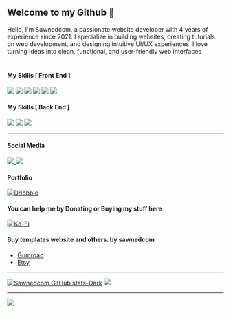 ## Welcome to my Github 👋

Hello, I'm Sawnedcom, a passionate website developer with 4 years of experience since 2021. I specialize in building websites, creating tutorials on web development, and designing intuitive UI/UX experiences. I love turning ideas into clean, functional, and user-friendly web interfaces

#

#### My Skills [ Front End ]

<p align="left">
  <img src="https://img.shields.io/badge/HTML5-E34F26?style=for-the-badge&logo=html5&logoColor=white" style="cursor: default;" />
  <img src="https://img.shields.io/badge/CSS3-1572B6?style=for-the-badge&logo=css3&logoColor=white" style="cursor: default;" />
  <img src="https://img.shields.io/badge/Tailwind_CSS-38B2AC?style=for-the-badge&logo=tailwind-css&logoColor=white" style="cursor: default;" />
  <img src="https://img.shields.io/badge/JavaScript-323330?style=for-the-badge&logo=javascript&logoColor=F7DF1E" style="cursor: default;" />
  <img src="https://img.shields.io/badge/React-20232A?style=for-the-badge&logo=react&logoColor=61DAFB" style="cursor: default;" />
  <img src="https://img.shields.io/badge/next%20js-000000?style=for-the-badge&logo=nextdotjs&logoColor=white" style="cursor: default;" />
</p>

#### My Skills [ Back End ]

<p align="left">
  <img src="https://img.shields.io/badge/Laravel-FF2D20?style=for-the-badge&logo=laravel&logoColor=white" style="cursor: default;" />
  <img src="https://img.shields.io/badge/Node%20js-339933?style=for-the-badge&logo=nodedotjs&logoColor=white" style="cursor: default;" />
  <img src="https://img.shields.io/badge/Express%20js-000000?style=for-the-badge&logo=express&logoColor=white" style="cursor: default;" />
</p>

---

#### Social Media

<p align="left">
  <a href="https://www.instagram.com/sawnedcom.official/">
    <img src="https://img.shields.io/badge/Instagram-E4405F?style=for-the-badge&logo=instagram&logoColor=white" />
  </a>
  <a href="https://www.youtube.com/@sawnedcom.official">
    <img src="https://img.shields.io/badge/YouTube-FF0000?style=for-the-badge&logo=youtube&logoColor=white" />
  </a>
</p>

#### Portfolio
[![Dribbble](https://img.shields.io/badge/Dribbble-EA4C89?style=for-the-badge&logo=dribbble&logoColor=white)](https://dribbble.com/sawnedcom)


#### You can help me by Donating or Buying my stuff here

[![Ko-Fi](https://img.shields.io/badge/Ko--fi-F16061?style=for-the-badge&logo=ko-fi&logoColor=white)](https://ko-fi.com/sawnedcom)

#### Buy templates website and others. by sawnedcom

- [Gumroad](https://sawnedcom.gumroad.com/)
- [Etsy](https://www.etsy.com/shop/sawnedcom)



---

[![Sawnedcom GitHub stats-Dark](https://github-readme-stats.vercel.app/api?username=sawnedcom&show_icons=true&theme=gruvbox)](https://github.com/sawnedcom/)
![](https://nirzak-streak-stats.vercel.app/?user=sawnedcom&theme=dark&hide_border=false)<br/>

---

![](https://github-readme-stats.vercel.app/api/top-langs/?username=sawnedcom&theme=dark&hide_border=false&include_all_commits=false&count_private=false&layout=compact)
